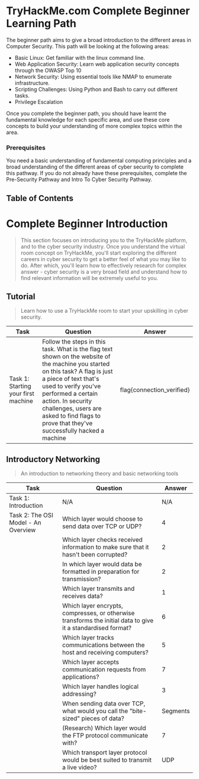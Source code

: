 # TryHackMe.com Complete Beginner Learning Path

The beginner path aims to give a broad introduction to the different areas in Computer Security. This path will be looking at the following areas:

- Basic Linux: Get familiar with the linux command line.
- Web Application Security: Learn web application security concepts through the OWASP Top 10
- Network Security: Using essential tools like NMAP to enumerate infrastructure.
- Scripting Challenges: Using Python and Bash to carry out different tasks.
- Privilege Escalation

Once you complete the beginner path, you should have learnt the fundamental knowledge for each specific area, and use these core concepts to build your understanding of more complex topics within the area.

### Prerequisites

You need a basic understanding of fundamental computing principles and a broad understanding of the different areas of cyber security to complete this pathway. If you do not already have these prerequisites, complete the Pre-Security Pathway and Intro To Cyber Security Pathway.

## Table of Contents

# Complete Beginner Introduction

> This section focuses on introducing you to the TryHackMe platform, and to the cyber security industry. Once you understand the virtual room concept on TryHackMe, you'll start exploring the different careers in cyber security to get a better feel of what you may like to do. After which, you'll learn how to effectively research for complex answer - cyber security is a very broad field and understand how to find relevant information will be extremely useful to you.

## Tutorial

> Learn how to use a TryHackMe room to start your upskilling in cyber security.

| Task | Question | Answer |
|------|----------|--------|
|Task 1: Starting your first machine | Follow the steps in this task. What is the flag text shown on the website of the machine you started on this task? A flag is just a piece of text that's used to verify you've performed a certain action. In security challenges, users are asked to find flags to prove that they've successfully hacked a machine | flag{connection_verified} |

## Introductory Networking

> An introduction to networking theory and basic networking tools

| Task | Question | Answer |
|------|----------|--------|
|Task 1: Introduction | N/A | N/A |
|Task 2: The OSI Model - An Overview | Which layer would choose to send data over TCP or UDP? | 4 |
| | Which layer checks received information to make sure that it hasn't been corrupted? | 2 |
| | In which layer would data be formatted in preparation for transmission? | 2 |
| | Which layer transmits and receives data? | 1 |
| | Which layer encrypts, compresses, or otherwise transforms the initial data to give it a standardised format? | 6 |
| | Which layer tracks communications between the host and receiving computers? | 5 |
| | Which layer accepts communication requests from applications? | 7 |
| | Which layer handles logical addressing? | 3 |
| | When sending data over TCP, what would you call the "bite-sized" pieces of data? | Segments |
| | (Research) Which layer would the FTP protocol communicate with? | 7 |
| | Which transport layer protocol would be best suited to transmit a live video? | UDP |